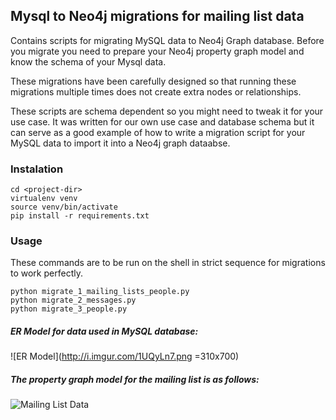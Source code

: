 ## Mysql to Neo4j migrations for mailing list data

Contains scripts for migrating MySQL data to Neo4j Graph database. Before you migrate
you need to prepare your Neo4j property graph model and know the schema of your Mysql data.

These migrations have been carefully designed so that running these migrations multiple times
does not create extra nodes or relationships.

These scripts are schema dependent so you might need to tweak it for your use case.
It was written for our own use case and database schema but it can serve as a good
example of how to write a migration script for your MySQL data to import it into
a Neo4j graph dataabse.

### Instalation

    cd <project-dir>
    virtualenv venv
    source venv/bin/activate
    pip install -r requirements.txt

### Usage

These commands are to be run on the shell in strict sequence for migrations to work perfectly.

    python migrate_1_mailing_lists_people.py
    python migrate_2_messages.py
    python migrate_3_people.py

##### ER Model for data used in MySQL database:

![ER Model](http://i.imgur.com/1UQyLn7.png =310x700)

##### The property graph model for the mailing list is as follows:

![Mailing List Data](https://docs.google.com/drawings/d/14cFlMfKdFBMr9uN7Tygr1jtBRkb4wAZSAgXVjBYnlKQ/pub?w=600&h=560)
